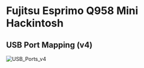 # Fujitsu Esprimo Q958 Mini Hackintosh

## USB Port Mapping (v4)

![USB_Ports_v4](https://github.com/user-attachments/assets/afa3ad40-9908-4e25-99ac-f6daa8cdcc22)
